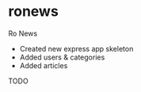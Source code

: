 # ronews

Ro News

- Created new express app skeleton
- Added users & categories
- Added articles

TODO
